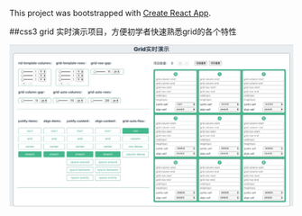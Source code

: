 This project was bootstrapped with [Create React App](https://github.com/facebook/create-react-app).

##css3 grid 实时演示项目，方便初学者快速熟悉grid的各个特性

![项目展示](preview.jpg)